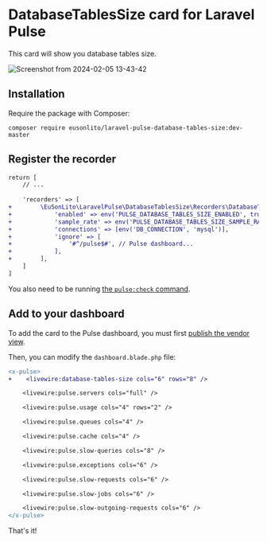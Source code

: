# DatabaseTablesSize card for Laravel Pulse

This card will show you database tables size.

![Screenshot from 2024-02-05 13-43-42](https://github.com/eusonlito/LaravelPulseDatabaseTablesSize/assets/644551/21f71ca7-019a-41c4-a148-f5e28c9d86c2)

## Installation

Require the package with Composer:

```shell
composer require eusonlito/laravel-pulse-database-tables-size:dev-master
```

## Register the recorder

```diff
return [
    // ...
    
    'recorders' => [
+        \EuSonLito\LaravelPulse\DatabaseTablesSize\Recorders\DatabaseTablesSizeRecorder::class => [
+            'enabled' => env('PULSE_DATABASE_TABLES_SIZE_ENABLED', true),
+            'sample_rate' => env('PULSE_DATABASE_TABLES_SIZE_SAMPLE_RATE', 1),
+            'connections' => [env('DB_CONNECTION', 'mysql')],
+            'ignore' => [
+                '#^/pulse$#', // Pulse dashboard...
+            ],
+        ],
    ]
]
```

You also need to be running [the `pulse:check` command](https://laravel.com/docs/10.x/pulse#dashboard-cards).

## Add to your dashboard

To add the card to the Pulse dashboard, you must first [publish the vendor view](https://laravel.com/docs/10.x/pulse#dashboard-customization).

Then, you can modify the `dashboard.blade.php` file:

```diff
<x-pulse>
+    <livewire:database-tables-size cols="6" rows="8" />

    <livewire:pulse.servers cols="full" />

    <livewire:pulse.usage cols="4" rows="2" />

    <livewire:pulse.queues cols="4" />

    <livewire:pulse.cache cols="4" />

    <livewire:pulse.slow-queries cols="8" />

    <livewire:pulse.exceptions cols="6" />

    <livewire:pulse.slow-requests cols="6" />

    <livewire:pulse.slow-jobs cols="6" />

    <livewire:pulse.slow-outgoing-requests cols="6" />
</x-pulse>
```

That's it!

